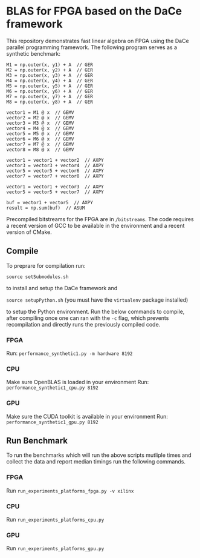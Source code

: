# BLAS for FPGA based on the DaCe framework

This repository demonstrates fast linear algebra on FPGA using the DaCe
parallel programming framework. The following program serves as a synthetic benchmark:

```
M1 = np.outer(x, y1) + A  // GER
M2 = np.outer(x, y2) + A  // GER
M3 = np.outer(x, y3) + A  // GER
M4 = np.outer(x, y4) + A  // GER
M5 = np.outer(x, y5) + A  // GER
M6 = np.outer(x, y6) + A  // GER
M7 = np.outer(x, y7) + A  // GER
M8 = np.outer(x, y8) + A  // GER

vector1 = M1 @ x  // GEMV
vector2 = M2 @ x  // GEMV
vector3 = M3 @ x  // GEMV
vector4 = M4 @ x  // GEMV
vector5 = M5 @ x  // GEMV
vector6 = M6 @ x  // GEMV
vector7 = M7 @ x  // GEMV
vector8 = M8 @ x  // GEMV

vector1 = vector1 + vector2  // AXPY
vector3 = vector3 + vector4  // AXPY
vector5 = vector5 + vector6  // AXPY
vector7 = vector7 + vector8  // AXPY

vector1 = vector1 + vector3  // AXPY
vector5 = vector5 + vector7  // AXPY

buf = vector1 + vector5  // AXPY
result = np.sum(buf)  // ASUM
```

Precompiled bitstreams for the FPGA are in `/bitstreams`. The code requires a recent version of GCC to be available in the environment and a recent version of CMake.

## Compile

To preprare for compilation run:

`source setSubmodules.sh`

to install and setup the DaCe framework and


`source setupPython.sh` (you must have the `virtualenv` package installed)

to setup
the Python environment. Run the below commands to compile, after compiling once one can ran
with the `-c` flag, which prevents recompilation and directly runs the previously compiled code.

### FPGA
Run: `performance_synthetic1.py -m hardware 8192`

### CPU
Make sure OpenBLAS is loaded in your environment
Run: `performance_synthetic1_cpu.py 8192`

### GPU
Make sure the CUDA toolkit is available in your environment
Run: `performance_synthetic1_gpu.py 8192`



## Run Benchmark

To run the benchmarks which will run the above scripts mutliple times and collect
the data and report median timings run the following commands.

### FPGA
Run `run_experiments_platforms_fpga.py -v xilinx`

### CPU
Run `run_experiments_platforms_cpu.py`

### GPU
Run `run_experiments_platforms_gpu.py`